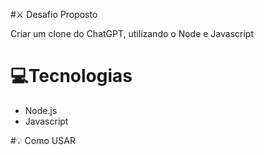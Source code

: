 #⚔ Desafio Proposto

Criar um clone do ChatGPT, utilizando o Node e Javascript


# 💻Tecnologias
* Node.js
* Javascript

#💡 Como USAR
